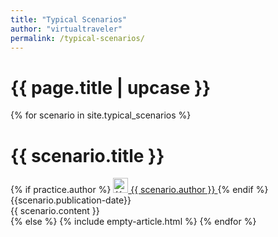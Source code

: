 ```yaml
---
title: "Typical Scenarios"
author: "virtualtraveler"
permalink: /typical-scenarios/
---
```


<h1 class="primary">{{ page.title | upcase }}</h1>

{% for scenario in site.typical_scenarios %}
<h1 id="{{ scenario.title | slugify }}" class="secondary">{{ scenario.title }}</h1>
<article>
    <div class="article-meta">
        {% if practice.author %}    
            <a href="{{ page.github-url }}{{ scenario.author }}" class="post-author">
                <img src="{{ page.github-url }}{{ scenario.author }}.png" class="avatar" alt="{{ scenario.author }} avatar" width="24" height="24">
                {{ scenario.author }}
            </a>
        {% endif %}
      <span class="date">{{scenario.publication-date}}</span>
    </div>
    <div class="article-content">
      {{ scenario.content }}
    </div>
</article>
{% else %}
{% include empty-article.html %}
{% endfor %}